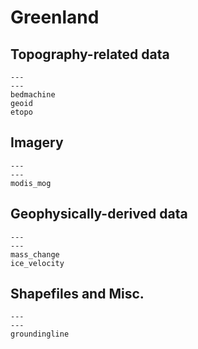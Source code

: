 # Greenland

## Topography-related data

```{nbgallery}
---
---
bedmachine
geoid
etopo
```

## Imagery

```{nbgallery}
---
---
modis_mog
```

## Geophysically-derived data

```{nbgallery}
---
---
mass_change
ice_velocity
```

## Shapefiles and Misc.

```{nbgallery}
---
---
groundingline
```
